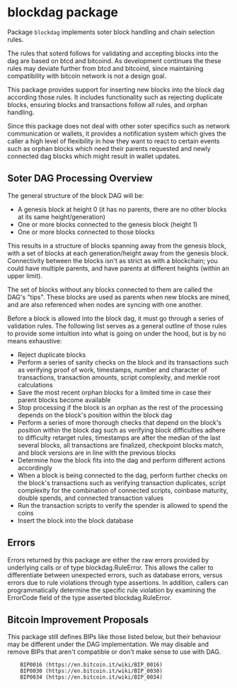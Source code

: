 blockdag package
===

Package `blockdag` implements soter block handling and chain selection rules.

The rules that soterd follows for validating and accepting blocks into the dag are
based on btcd and bitcoind. As development continues the these rules may deviate
further from btcd and bitcoind, since maintaining compatibility with bitcoin network
is not a design goal.

This package provides support for inserting new blocks into the block dag according
those rules. It includes functionality such as rejecting duplicate blocks, ensuring
blocks and transactions follow all rules, and orphan handling.

Since this package does not deal with other soter specifics such as network
communication or wallets, it provides a notification system which gives the
caller a high level of flexibility in how they want to react to certain events
such as orphan blocks which need their parents requested and newly connected
dag blocks which might result in wallet updates.

## Soter DAG Processing Overview

The general structure of the block DAG will be:
* A genesis block at height 0 (it has no parents, there are no other blocks at its same height/generation)
* One or more blocks connected to the genesis block (height 1)
* One or more blocks connected to those blocks

This results in a structure of blocks spanning away from the genesis block, with a set of blocks at each 
generation/height away from the genesis block. Connectivity between the blocks isn't as strict as with a blockchain; you
could have multiple parents, and have parents at different heights (within an upper limit).

The set of blocks without any blocks connected to them are called the DAG's "tips". These blocks are used as parents when
new blocks are mined, and are also referenced when nodes are syncing with one another.

Before a block is allowed into the block dag, it must go through a series
of validation rules. The following list serves as a general outline of
those rules to provide some intuition into what is going on under the hood, but
is by no means exhaustive:

 - Reject duplicate blocks
 - Perform a series of sanity checks on the block and its transactions such as
   verifying proof of work, timestamps, number and character of transactions,
   transaction amounts, script complexity, and merkle root calculations
 - Save the most recent orphan blocks for a limited time in case their parent
   blocks become available
 - Stop processing if the block is an orphan as the rest of the processing
   depends on the block's position within the block dag
 - Perform a series of more thorough checks that depend on the block's position
   within the block dag such as verifying block difficulties adhere to
   difficulty retarget rules, timestamps are after the median of the last
   several blocks, all transactions are finalized, checkpoint blocks match, and
   block versions are in line with the previous blocks
 - Determine how the block fits into the dag and perform different actions
   accordingly
 - When a block is being connected to the dag, perform further checks on the
   block's transactions such as verifying transaction duplicates, script
   complexity for the combination of connected scripts, coinbase maturity,
   double spends, and connected transaction values
 - Run the transaction scripts to verify the spender is allowed to spend the
   coins
 - Insert the block into the block database

## Errors

Errors returned by this package are either the raw errors provided by underlying
calls or of type blockdag.RuleError.  This allows the caller to differentiate
between unexpected errors, such as database errors, versus errors due to rule
violations through type assertions.  In addition, callers can programmatically
determine the specific rule violation by examining the ErrorCode field of the
type asserted blockdag.RuleError.

## Bitcoin Improvement Proposals

This package still defines BIPs like those listed below, but their behaviour
may be different under the DAG implementation. We may disable and remove BIPs
that aren't compatible or don't make sense to use with DAG.

		BIP0016 (https://en.bitcoin.it/wiki/BIP_0016)
		BIP0030 (https://en.bitcoin.it/wiki/BIP_0030)
		BIP0034 (https://en.bitcoin.it/wiki/BIP_0034)
